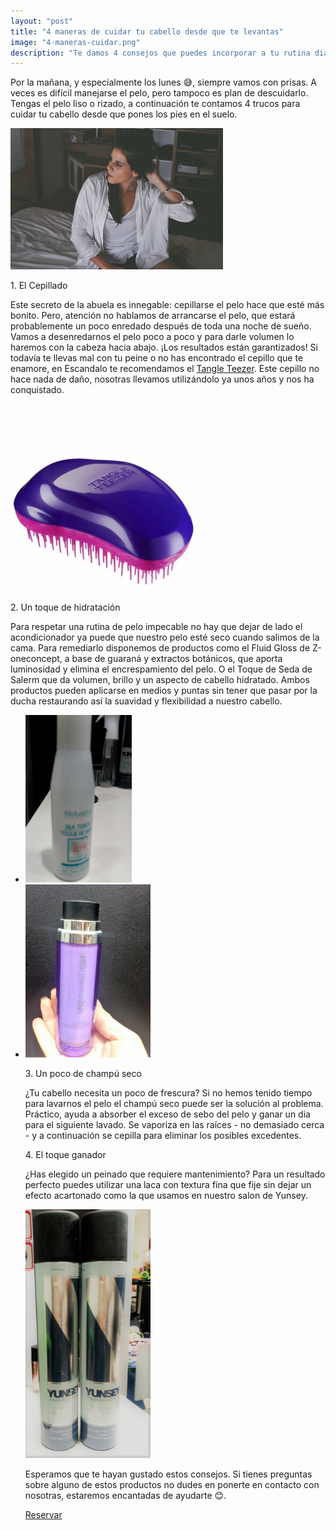 ```yaml
---
layout: "post"
title: "4 maneras de cuidar tu cabello desde que te levantas"
image: "4-maneras-cuidar.png"
description: "Te damos 4 consejos que puedes incorporar a tu rutina diaria para cuidar tu pelo desde que pones los pies en el suelo"
---
```


<article class="container mod-row">
 <div class="container-item-text-left">
  <p>
   Por la mañana, y especialmente los lunes 😅, siempre vamos con prisas. A veces es difícil manejarse el pelo, pero tampoco es plan de descuidarlo. Tengas el pelo liso o rizado, a continuación te contamos 4 trucos para cuidar tu cabello desde que pones los pies en el suelo.
  </p>
  </div>
  <div>
     <img src="img/cuidado-pelo-manana.jpg" width="340" height="auto" alt="4 maneras de cuidar tu cabello desde que te levantas peluquería Escándalo">
  </div>
  <p>
   1. El Cepillado
  </p>
  <p>
   Este secreto de la abuela es innegable: cepillarse el pelo hace que esté más bonito. Pero, atención no hablamos de arrancarse el pelo, que estará probablemente un poco enredado después de toda una noche de sueño. Vamos a desenredarnos el pelo poco a poco y para darle volumen lo haremos con la cabeza hacia abajo. ¡Los resultados están garantizados! Si todavía te llevas mal con tu peine o no has encontrado el cepillo que te enamore, en Escandalo te recomendamos el <a class="link" href="http://www.peluqueriaescandalozaragoza.es/el-revolucionario-cepillo-tangle-teezer">Tangle Teezer</a>. Este cepillo no hace nada de daño, nosotras llevamos utilizándolo ya unos años y nos ha conquistado.
  </p>
  <div>
     <img src="img/cepillo-tangle-teezer.png" width="300" height="auto" alt="cepillo tangle teezer peluquería Escándalo">
  </div>
  <p>
   2. Un toque de hidratación
   </p>
   <p>
   Para respetar una rutina de pelo impecable no hay que dejar de lado el acondicionador ya puede que nuestro pelo esté seco cuando salimos de la cama. Para remediarlo disponemos de productos como el Fluid Gloss de Z-oneconcept, a base de guaraná y extractos botánicos, que aporta luminosidad y elimina el encrespamiento del pelo. O el Toque de Seda de Salerm que da volumen, brillo y un aspecto de cabello hidratado.
   Ambos productos pueden aplicarse en medios y puntas sin tener que pasar por la ducha restaurando así la suavidad y flexibilidad a nuestro cabello.
   </p>
   <ul class="container mod-row">
     <li><img src="img/salerm2.jpeg" width="170" height="auto" alt="Toque de Seda de Salerm peluqueria Escándalo"></li>
     <li><img src="img/fluid-gloss-z-oneconcept.jpeg" width="200" height="auto" alt="Fluid Gloss de Z-oneconcept peluquería Escándalo"></li>   
   <p>
   3. Un poco de  champú seco
   </p>
   <p>
   ¿Tu cabello necesita un poco de frescura? Si no hemos tenido tiempo para lavarnos el pelo el champú seco puede ser la solución al problema. Práctico, ayuda a absorber el exceso de sebo del pelo y ganar un dia para el siguiente lavado. Se vaporiza en las raíces - no demasiado cerca - y a continuación se cepilla para eliminar los posibles excedentes.
   </p>
   <p>
   4. El toque ganador
   </p>
   <p>
   ¿Has elegido un peinado que requiere mantenimiento? Para un resultado perfecto puedes utilizar una laca con textura fina que fije sin dejar un efecto acartonado como la que usamos en nuestro salon de Yunsey.
   </p>
   <div>
      <img src="img/laca-yunsey.jpg" width="200" height="auto" alt="4 maneras de cuidar tu cabello desde que te levantas peluquería Escándalo">
   </div>
   <p>
   Esperamos que te hayan gustado estos consejos. Si tienes preguntas sobre alguno de estos productos no dudes en ponerte en contacto con nosotras, estaremos encantadas de ayudarte 😊.
   </p>
   <a class="button" href="{{ site.url }}/formulario">Reservar</a>
